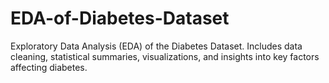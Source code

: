 # EDA-of-Diabetes-Dataset
Exploratory Data Analysis (EDA) of the Diabetes Dataset. Includes data cleaning, statistical summaries, visualizations, and insights into key factors affecting diabetes.
